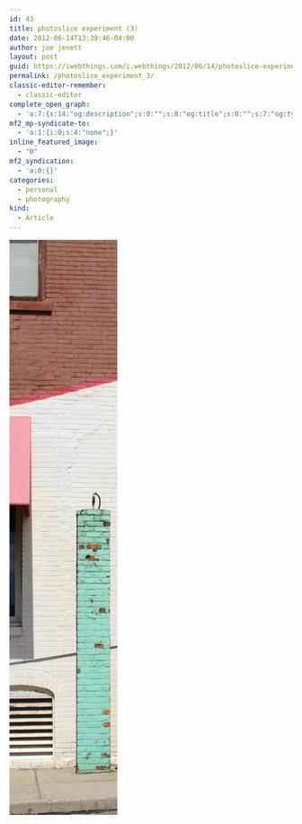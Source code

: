 ```yaml
---
id: 43
title: photoslice experiment (3)
date: 2012-06-14T13:39:46-04:00
author: joe jenett
layout: post
guid: https://iwebthings.com/i.webthings/2012/06/14/photoslice-experiment-3/
permalink: /photoslice_experiment_3/
classic-editor-remember:
  - classic-editor
complete_open_graph:
  - 'a:7:{s:14:"og:description";s:0:"";s:8:"og:title";s:0:"";s:7:"og:type";s:0:"";s:12:"twitter:card";s:7:"summary";s:15:"twitter:creator";s:0:"";s:19:"twitter:description";s:0:"";s:8:"og:image";s:0:"";}'
mf2_mp-syndicate-to:
  - 'a:1:{i:0;s:4:"none";}'
inline_featured_image:
  - "0"
mf2_syndication:
  - 'a:0:{}'
categories:
  - personal
  - photography
kind:
  - Article
---
```

<img src="/images/photoslice_experiment_3.jpg" alt="photoslice experiment (3)" style="border:none;" />
